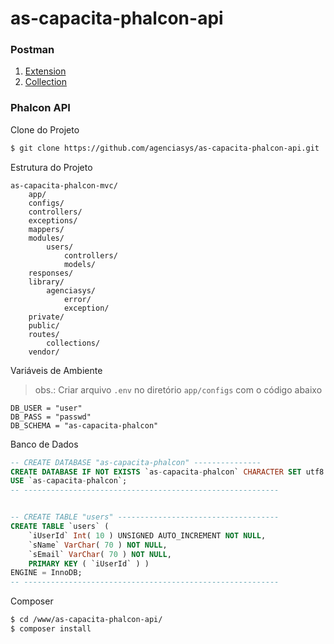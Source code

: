 # as-capacita-phalcon-api


### Postman
1. [Extension](https://chrome.google.com/webstore/detail/postman/fhbjgbiflinjbdggehcddcbncdddomop)
2. [Collection](https://www.getpostman.com/collections/cf1f830ba892014d8bb8)


### Phalcon API

Clone do Projeto
```bash
$ git clone https://github.com/agenciasys/as-capacita-phalcon-api.git
```

Estrutura do Projeto
```
as-capacita-phalcon-mvc/
    app/
    configs/
    controllers/
    exceptions/
    mappers/
    modules/
        users/
            controllers/
            models/
    responses/
    library/
        agenciasys/
            error/
            exception/
    private/
    public/
    routes/
        collections/
    vendor/
```

Variáveis de Ambiente
> obs.: Criar arquivo `.env` no diretório `app/configs` com o código abaixo

```
DB_USER = "user"
DB_PASS = "passwd"
DB_SCHEMA = "as-capacita-phalcon"
```

Banco de Dados
```sql
-- CREATE DATABASE "as-capacita-phalcon" ---------------
CREATE DATABASE IF NOT EXISTS `as-capacita-phalcon` CHARACTER SET utf8 COLLATE utf8_general_ci;
USE `as-capacita-phalcon`;
-- ---------------------------------------------------------


-- CREATE TABLE "users" ------------------------------------
CREATE TABLE `users` (
    `iUserId` Int( 10 ) UNSIGNED AUTO_INCREMENT NOT NULL,
    `sName` VarChar( 70 ) NOT NULL,
    `sEmail` VarChar( 70 ) NOT NULL,
    PRIMARY KEY ( `iUserId` ) )
ENGINE = InnoDB;
-- ---------------------------------------------------------
```

Composer
```bash
$ cd /www/as-capacita-phalcon-api/
$ composer install
```